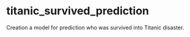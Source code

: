 # titanic_survived_prediction
Creation a model for prediction who was survived into Titanic disaster.
